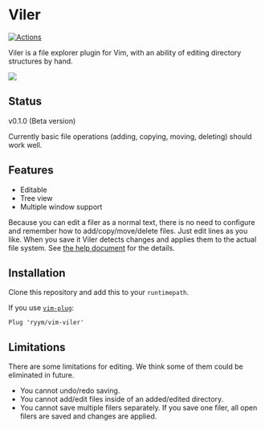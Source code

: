 # Viler

[![Actions](https://github.com/ryym/vim-viler/workflows/Test/badge.svg)]( https://github.com/ryym/vim-viler/actions)

Viler is a file explorer plugin for Vim, with an ability of editing directory structures by hand.

![](docs/demo.gif)

## Status

v0.1.0 (Beta version)

Currently basic file operations (adding, copying, moving, deleting) should work well.

## Features

- Editable
- Tree view
- Multiple window support

Because you can edit a filer as a normal text, there is no need to configure and remember how to add/copy/move/delete files.
Just edit lines as you like. When you save it Viler detects changes and applies them to the actual file system. 
See [the help document](/doc/viler.txt) for the details.

## Installation

Clone this repository and add this to your `runtimepath`.

If you use [`vim-plug`](https://github.com/junegunn/vim-plug):

```vim
Plug 'ryym/vim-viler'
```

## Limitations

There are some limitations for editing.
We think some of them could be eliminated in future.

- You cannot undo/redo saving.
- You cannot add/edit files inside of an added/edited directory.
- You cannot save multiple filers separately. If you save one filer, all open filers are saved and changes are applied.
